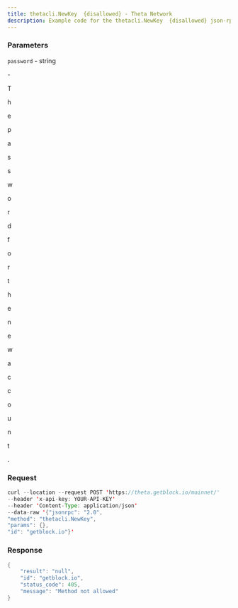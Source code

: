 ```yaml
---
title: thetacli.NewKey  {disallowed} - Theta Network
description: Example code for the thetacli.NewKey  {disallowed} json-rpc method. Сomplete guide on how to use thetacli.NewKey  {disallowed} json-rpc in GetBlock.io Web3 documentation.
---
```


### Parameters


`password` - string

\-

T

h

e

p

a

s

s

w

o

r

d

f

o

r

t

h

e

n

e

w

a

c

c

o

u

n

t

.

### Request

``` java
curl --location --request POST 'https://theta.getblock.io/mainnet/' 
--header 'x-api-key: YOUR-API-KEY' 
--header 'Content-Type: application/json' 
--data-raw '{"jsonrpc": "2.0",
"method": "thetacli.NewKey",
"params": {},
"id": "getblock.io"}'
```

###  Response

``` java
{
    "result": "null",
    "id": "getblock.io",
    "status_code": 405,
    "message": "Method not allowed"
}
```

